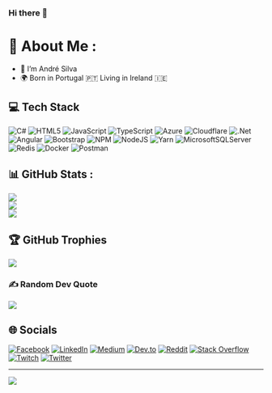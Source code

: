 ### Hi there 👋

# 💫 About Me :  
- 🔭 I’m André Silva  
- 🌍 Born in Portugal 🇵🇹 Living in Ireland 🇮🇪  

## 💻 Tech Stack
![C#](https://img.shields.io/badge/c%23-%23239120.svg?style=for-the-badge&logo=c-sharp&logoColor=white) ![HTML5](https://img.shields.io/badge/html5-%23E34F26.svg?style=for-the-badge&logo=html5&logoColor=white) ![JavaScript](https://img.shields.io/badge/javascript-%23323330.svg?style=for-the-badge&logo=javascript&logoColor=%23F7DF1E) ![TypeScript](https://img.shields.io/badge/typescript-%23007ACC.svg?style=for-the-badge&logo=typescript&logoColor=white) ![Azure](https://img.shields.io/badge/azure-%230072C6.svg?style=for-the-badge&logo=azure-devops&logoColor=white) ![Cloudflare](https://img.shields.io/badge/Cloudflare-F38020?style=for-the-badge&logo=Cloudflare&logoColor=white) ![.Net](https://img.shields.io/badge/.NET-5C2D91?style=for-the-badge&logo=.net&logoColor=white) ![Angular](https://img.shields.io/badge/angular-%23DD0031.svg?style=for-the-badge&logo=angular&logoColor=white) ![Bootstrap](https://img.shields.io/badge/bootstrap-%23563D7C.svg?style=for-the-badge&logo=bootstrap&logoColor=white) ![NPM](https://img.shields.io/badge/NPM-%23000000.svg?style=for-the-badge&logo=npm&logoColor=white) ![NodeJS](https://img.shields.io/badge/node.js-6DA55F?style=for-the-badge&logo=node.js&logoColor=white) ![Yarn](https://img.shields.io/badge/yarn-%232C8EBB.svg?style=for-the-badge&logo=yarn&logoColor=white) ![MicrosoftSQLServer](https://img.shields.io/badge/Microsoft%20SQL%20Sever-CC2927?style=for-the-badge&logo=microsoft%20sql%20server&logoColor=white) ![Redis](https://img.shields.io/badge/redis-%23DD0031.svg?style=for-the-badge&logo=redis&logoColor=white) ![Docker](https://img.shields.io/badge/docker-%230db7ed.svg?style=for-the-badge&logo=docker&logoColor=white) ![Postman](https://img.shields.io/badge/Postman-FF6C37?style=for-the-badge&logo=postman&logoColor=white)

## 📊 GitHub Stats :
![](https://github-readme-stats.vercel.app/api?username=Askpt&theme=dark&hide_border=true&include_all_commits=false&count_private=true)<br/>
![](https://github-readme-streak-stats.herokuapp.com/?user=Askpt&theme=dark&hide_border=true)<br/>
![](https://github-readme-stats.vercel.app/api/top-langs/?username=Askpt&theme=dark&hide_border=true&include_all_commits=false&count_private=true&layout=compact)

## 🏆 GitHub Trophies
![](https://github-profile-trophy.vercel.app/?username=Askpt&theme=radical&no-frame=true&no-bg=false&margin-w=4)

### ✍️ Random Dev Quote
![](https://quotes-github-readme.vercel.app/api?type=horizontal&theme=dark)

<!-- ### 😂 Random Dev Meme
<img src="https://random-memer.herokuapp.com/" width="512px"/> -->

## 🌐 Socials
[![Facebook](https://img.shields.io/badge/Facebook-%231877F2.svg?logo=Facebook&logoColor=white)](https://facebook.com/Askpt) [![LinkedIn](https://img.shields.io/badge/LinkedIn-%230077B5.svg?logo=linkedin&logoColor=white)](https://linkedin.com/in/Askpt) [![Medium](https://img.shields.io/badge/Medium-12100E?logo=medium&logoColor=white)](https://medium.com/@Askpt) [![Dev.to](https://img.shields.io/badge/Dev.to-12100E.svg?logo=Dev.to&logoColor=white)](https://dev.to/askpt) [![Reddit](https://img.shields.io/badge/Reddit-%23FF4500.svg?logo=Reddit&logoColor=white)](https://reddit.com/user/Askpt) [![Stack Overflow](https://img.shields.io/badge/-Stackoverflow-FE7A16?logo=stack-overflow&logoColor=white)](https://stackoverflow.com/users/13580576) [![Twitch](https://img.shields.io/badge/Twitch-%239146FF.svg?logo=Twitch&logoColor=white)](https://twitch.tv/Askpt) [![Twitter](https://img.shields.io/badge/Twitter-%231DA1F2.svg?logo=Twitter&logoColor=white)](https://twitter.com/Askpt33) 

---
![](https://komarev.com/ghpvc/?username=Askpt&label=Visitors+Count&color=brightgreen)

<!-- ## 💰 You can help me by Donating
[![PayPal](https://img.shields.io/badge/PayPal-00457C?style=for-the-badge&logo=paypal&logoColor=white)](https://paypal.me/--) -->

<!-- Proudly created with GPRM ( https://gprm.itsvg.in ) -->
  

<!--
**askpt/askpt** is a ✨ _special_ ✨ repository because its `README.md` (this file) appears on your GitHub profile.

Here are some ideas to get you started:

- 🔭 I’m currently working on ...
- 🌱 I’m currently learning ...
- 👯 I’m looking to collaborate on ...
- 🤔 I’m looking for help with ...
- 💬 Ask me about ...
- 📫 How to reach me: ...
- 😄 Pronouns: ...
- ⚡ Fun fact: ...
-->
